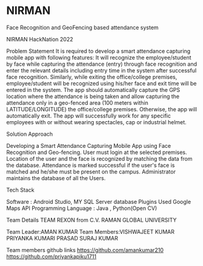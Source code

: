 # NIRMAN
Face Recognition and GeoFencing based attendance system

NIRMAN HackNation 2022

Problem Statement It is required to develop a smart attendance capturing mobile app with following features: It will recognize the employee/student by face while capturing the attendance (entry) through face recognition and enter the relevant details including entry time in the system after successful face recognition. Similarly, while exiting the office/college premises, employee/student will be recognized using his/her face and exit time will be entered in the system. The app should automatically capture the GPS location where the attendance is being taken and allow capturing the attendance only in a geo-fenced area (100 meters within LATITUDE/LONGITUDE) the office/college premises. Otherwise, the app will automatically exit. The app will successfully work for any specific employees with or without wearing spectacles, cap or industrial helmet.

Solution Approach

Developing a Smart Attendance Capturing Mobile App using Face Recognition and Geo-fencing. User must login at the selected premises. Location of the user and the face is recognized by matching the data from the database. Attendance is marked successful if the user's face is matched and he/she must be present on the campus. Administrator maintains the database of all the Users.

Tech Stack

Software : Android Studio, MY SQL Server database Plugins Used Google Maps API Programming Language : Java , Python(Open CV)

Team Details TEAM REXON from C.V. RAMAN GLOBAL UNIVERSITY

Team Leader:AMAN KUMAR
Team Members:VISHWAJEET KUMAR PRIYANKA KUMARI PRASAD SURAJ KUMAR

Team members github links https://github.com/amankumar210 https://github.com/priyankapiku1711
